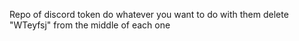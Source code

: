 Repo of discord token do whatever you want to do with them delete "WTeyfsj" from the middle of each one
